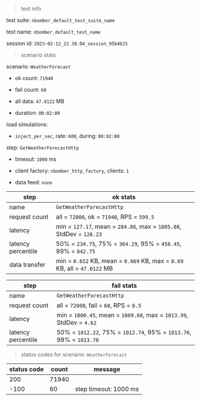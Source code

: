 > test info

test suite: `nbomber_default_test_suite_name`

test name: `nbomber_default_test_name`

session id: `2023-02-12_22.38.04_session_95b4b25`

> scenario stats

scenario: `WeatherForecast`

  - ok count: `71940`

  - fail count: `60`

  - all data: `47.0122` MB

  - duration: `00:02:00`

load simulations:

  - `inject_per_sec`, rate: `600`, during: `00:02:00`

step: `GetWeatherForecastHttp`

  - timeout: `1000` ms

  - client factory: `nbomber_http_factory`, clients: `1`

  - data feed: `none`

|step|ok stats|
|---|---|
|name|`GetWeatherForecastHttp`|
|request count|all = `72000`, ok = `71940`, RPS = `599.5`|
|latency|min = `127.17`, mean = `284.86`, max = `1005.08`, StdDev = `126.23`|
|latency percentile|50% = `234.75`, 75% = `364.29`, 95% = `456.45`, 99% = `842.75`|
|data transfer|min = `0.652` KB, mean = `0.669` KB, max = `0.69` KB, all = `47.0122` MB|


|step|fail stats|
|---|---|
|name|`GetWeatherForecastHttp`|
|request count|all = `72000`, fail = `60`, RPS = `0.5`|
|latency|min = `1000.45`, mean = `1009.68`, max = `1013.99`, StdDev = `4.62`|
|latency percentile|50% = `1012.22`, 75% = `1012.74`, 95% = `1013.76`, 99% = `1013.76`|


> status codes for scenario: `WeatherForecast`

|status code|count|message|
|---|---|---|
|200|71940||
|-100|60|step timeout: 1000 ms|


